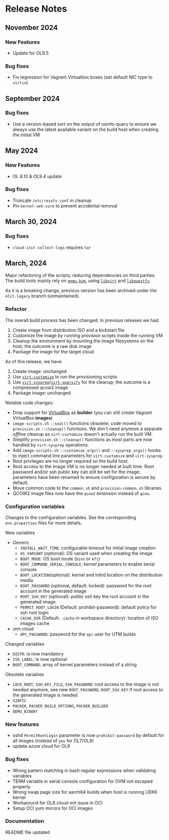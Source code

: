 # Release Notes

## November 2024

### New Features

- Update for OL9.5

### Bug fixes

- Fix regression for Vagrant Virtualbox boxes (set default NIC type to `virtio`)

## September 2024

### Bug fixes

- Use a version-based sort on the output of osinfo-query to ensure we always use the latest available variant on the build host when creating the initial VM

## May 2024

### New Features

- OL 8.10 & OL9.4 update

### Bug fixes

- Truncate `/etc/resolv.conf` in cleanup
- Pin `kernel-uek-core` to prevent accidental removal

## March 30, 2024

### Bug fixes

- `cloud-init collect-logs` requires `tar`

## March, 2024

Major refactoring of the scripts, reducing dependencies on third parties.
The build tools mainly rely on  [`qemu-kvm`](http://www.qemu.org/), using [`libvirt`](https://libvirt.org/) and [`libguestfs`](https://libguestfs.org/).

As it is a breaking change, previous version has been archived under the `olit-legacy` branch (unmaintained).

### Refactor

The overall build process has been changed. In previous releases we had:

1. Create image from distribution ISO and a kickstart file
1. Customize the image by running provision scripts inside the running VM
1. Cleanup the environment by mounting the image filesystems on the host;
   the outcome is a raw disk image
1. Package the image for the target cloud

As of this release, we have:

1. Create image: unchanged
1. Use [`virt-customize`](customize) to run the provisioning scripts
1. Use [`virt-sysprep`](https://libguestfs.org/virt-sysprep.1.html)/[`virt-sparsify`](https://libguestfs.org/virt-sparsify.1.html) for the cleanup;
   the outcome is a compressed qcow2 image
1. Package image: unchanged

Notable code changes:

- Drop support for [VirtualBox](https://www.virtualbox.org/) as **builder** (you can still create Vagrant VirtualBox **images**)
- `image-scripts.sh` `::seal()` functions obsolete; code moved to `provision.sh` `::cleanup()` functions.
  We don't need anymore a separate _offline_ cleanup as `virt-customize` doesn't actually run the built VM.
- Simplify `provision.sh` `::cleanup()` functions as most parts are now handled by `virt-sysprep` operations.
- Add `image-scripts.sh` `::customize_args()` and  `::sysprep_args()` hooks to inject command line parameters for  `virt-customize` and `virt-sysprep`.
- Root privileges are no longer required on the build host.
- Root access to the image VM is no longer needed at built time. Root password and/or ssh public key can still be set for the image; parameters have been renamed to ensure configuration is secure by default.
- Move common code to the `common.sh` and `provision-common.sh` libraries.
- QCOW2 image files now have the `qcow2` extension instead of `qcow`.

### Configuration variables

Changes to the configuration variables.
See the corresponding `env.properties` files for more details.

New variables

- Generic
  - `INSTALL_WAIT_TIME`: configurable timeout for initial image creation
  - `OS_VARIANT` (optional): OS variant used when creating the image
  - `BOOT_MODE`: OS boot mode (`bios` or `efi`)
  - `BOOT_COMMAND_SERIAL_CONSOLE`: kernel parameters to enable serial console
  - `BOOT_LOCATION`(optional): kernel and initrd location on the distribution media
  - `ROOT_PASSWORD` (optional, default: locked): password for the root account in the generated image
  - `ROOT_SSH_KEY` (optional): public ssh key the root account in the generated image
  - `PERMIT_ROOT_LOGIN` (Default: prohibit-password): default policy for ssh root login
  - `CACHE_DIR` (Default: `.cache` in workspace directory): location of ISO images cache
- utm cloud
  - `OPC_PASSWORD`: password for the `opc` user for UTM builds

Changed variables

- `DISTR`: is now mandatory
- `ISO_LABEL`: is now optional
- `BOOT_COMMAND`: array of kernel parameters instead of a string

Obsolete variables

- `LOCK_ROOT`, `SSH_KEY_FILE`, `SSH_PASSWORD`: root access to the image is not needed anymore, see new `ROOT_PASSWORD`, `ROOT_SSH_KEY` if root access to the generated image is needed
- `X2APIC`
- `PACKER`, `PACKER_BUILD_OPTIONS`, `PACKER_BUILDER`
- `QEMU_BINARY`

### New features

- sshd `PermitRootLogin` parameter is now `prohibit-password` by default for all images (instead of `yes` for OL7/OL8)
- update azure cloud for OL9

### Bug fixes

- Wrong pattern matching in bash regular expressions when validating variables
- TERM variable in serial console configuration for OVM not escaped properly
- Wrong swap page size for aarch64 builds when host is running UEK6 kernel
- Workaround for OL8 cloud-init issue in OCI
- Setup OCI yum mirrors for OCI images

### Documentation

README file updated
